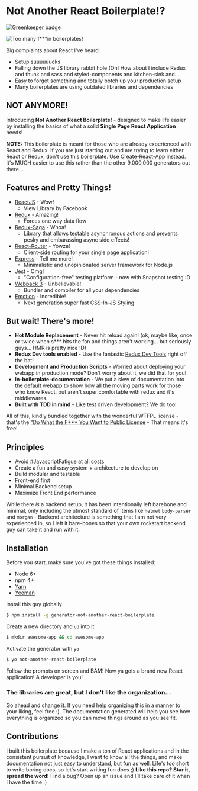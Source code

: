 # Not Another React Boilerplate!?

[![Greenkeeper badge](https://badges.greenkeeper.io/MrBenJ/generator-not-another-react-boilerplate.svg)](https://greenkeeper.io/)

![Too many f***in boilerplates!](https://i.imgflip.com/1t743g.jpg)

Big complaints about React I've heard:
* Setup suuuuuucks
* Falling down the JS library rabbit hole (Oh! How about I include Redux and thunk and sass and styled-components and kitchen-sink and...
* Easy to forget something and totally botch up your production setup
* Many boilerplates are using outdated libraries and dependencies

## NOT ANYMORE!
Introducing **Not Another React Boilerplate!** - designed to make life easier by installing the basics of what a solid **Single Page React Application** needs!

**NOTE:** This boilerplate is meant for those who are already experienced with React and Redux. If you are just starting out and are trying to learn either React or Redux, don't use this boilerplate. Use [Create-React-App](https://github.com/facebookincubator/create-react-app) instead. It's MUCH easier to use this rather than the other 9,000,000 generators out there...

## Features and Pretty Things!
* [ReactJS](https://facebook.github.io/react/) - Wow!
  * View Library by Facebook
* [Redux](http://redux.js.org/) - Amazing!
  * Forces one way data flow
* [Redux-Saga](https://redux-saga.js.org/) - Whoa!
  * Library that allows testable asynchronous actions and prevents pesky and embarassing async side effects!
* [React-Router](https://github.com/ReactTraining/react-router) - Yowza!
  * Client-side routing for your single page application!
* [Express](https://expressjs.com/) - Tell me more!
  * Minimalistic and unopinionated server framework for Node.js
* [Jest](https://facebook.github.io/jest/) - Omg!
  * "Configuration-free" testing platform - now with Snapshot testing :D
* [Webpack 3](webpack.js.org) - Unbelievable!
  * Bundler and compiler for all your dependencies
* [Emotion](https://github.com/tkh44/emotion) - Incredible!
  * Next generation super fast CSS-In-JS Styling

## But wait! There's more!
* __Hot Module Replacement__ - Never hit reload again! (ok, maybe like, once or twice when s*** hits the fan and things aren't working... but seriously guys... HMR is pretty nice :D)
* __Redux Dev tools enabled__ - Use the fantastic [Redux Dev Tools](https://github.com/gaearon/redux-devtools) right off the bat!
* __Development and Production Scripts__ - Worried about deploying your webapp in production mode? Don't worry about it, we did that for you!
* __In-boilerplate-documentation__ - We put a slew of documentation into the default webapp to show how all the moving parts work for those who know React, but aren't super comfortable with redux and it's middlewares.
* __Built with TDD in mind__ - Like test driven development? We do too!

All of this, kindly bundled together with the wonderful WTFPL license - that's the ["Do What the F*** You Want to Public License](http://www.wtfpl.net/) - That means it's free!

## Principles
* Avoid #JavascriptFatigue at all costs
* Create a fun and easy system + architecture to develop on
* Build modular and testable
* Front-end first
* Minimal Backend setup
* Maximize Front End performance

While there *is* a backend setup, it has been intentionally left barebone and minimal, only including the utmost standard of items like `helmet` `body-parser` and `morgan` - Backend architecture is something that I am not very experienced in, so I left it bare-bones so that your own rockstart backend guy can take it and run with it.

## Installation
Before you start, make sure you've got these things installed:
* Node 6+
* npm 4+
* [Yarn](yarnpkg.com)
* [Yeoman](http://yeoman.io/)

Install this guy globally
```sh
$ npm install -g generator-not-another-react-boilerplate
```
Create a new directory and `cd` into it
```sh
$ mkdir awesome-app && cd awesome-app
```
Activate the generator with `yo`
```sh
$ yo not-another-react-boilerplate
```
Follow the prompts on screen and BAM! Now ya gots a brand new React application! A developer is you!

### The libraries are great, but I don't like the organization...
Go ahead and change it. If you need help organizing this in a manner to your liking, feel free :). The documentation generated will help you see how everything is organized so you can move things around as you see fit.


## Contributions
I built this boilerplate because I make a ton of React applications and in the consistent pursuit of knowledge, I want to know all the things, and make documentation not just easy to understand, but fun as well. Life's too short to write boring docs, so let's start writing fun docs ;)
**Like this repo? Star it, spread the word!**
Find a bug? Open up an issue and I'll take care of it when I have the time :)
